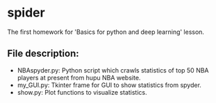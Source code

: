 # spider
The first homework for 'Basics for python and deep learning' lesson.

## File description:
* NBAspyder.py: Python script which crawls statistics of top 50 NBA players at present from hupu NBA website.
* my_GUI.py: Tkinter frame for GUI to show statistics from spyder.
* show.py: Plot functions to visualize statistics.
